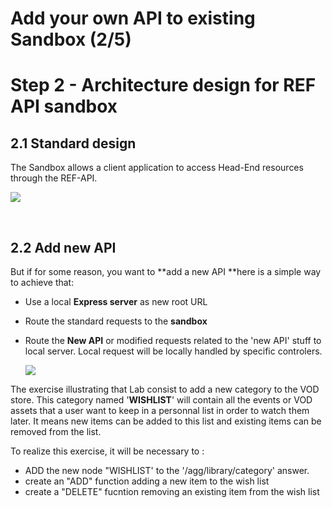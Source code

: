 #  Add your own API to existing Sandbox (2/5)





# Step 2 - Architecture design for REF API sandbox


## 2.1 Standard design

The Sandbox allows a client application to access Head-End resources through the REF-API.

  ![](/posts/files/itk-ctap-local-104/assets/images/Lab_104_Ctap_Local_01.jpg)<br/>

</br>


## 2.2 Add new API
But if for some reason, you want to **add a new API **here is a simple way to achieve that:
- Use a local **Express server** as new root URL
- Route the standard requests to the **sandbox**
- Route the **New API** or modified requests related to the 'new API' stuff to local server.
Local request will be locally handled by specific controlers.


  ![](/posts/files/itk-ctap-local-104/assets/images/Lab_104_Ctap_Local_02.jpg)<br/>


The exercise illustrating that Lab consist to add a new category to the VOD store.
This category named '**WISHLIST**' will contain all the events or VOD assets that a user want to keep in a personnal list in order to watch them later.
It means new items can be added to this list and existing items can be removed from the list.

To realize this exercise, it will be necessary to :
- ADD the new node "WISHLIST' to the '/agg/library/category' answer.
- create an "ADD" function adding a new item to the wish list
- create a "DELETE" fucntion removing an existing item from the wish list






